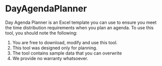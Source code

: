 # DayAgendaPlanner
Day Agenda Planner is an Excel template you can use to ensure you meet the time distribution requirements when you plan an agenda. To use this tool, you should note the following:
1. You are free to download, modify and use this tool.
2. This tool was designed only for planning.
3. The tool contains sample data that you can overwrite
4. We provide no warranty whatsoever.
